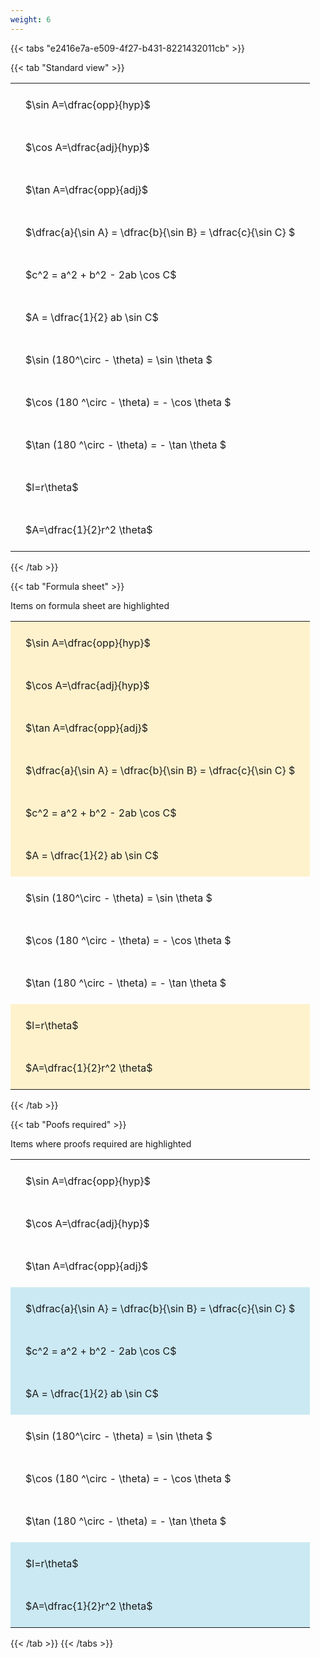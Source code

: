 ```yaml
---
weight: 6
---
```


{{< tabs "e2416e7a-e509-4f27-b431-8221432011cb" >}}

{{< tab "Standard view" >}}

<style type="text/css">
#T_60368 th.col_heading {
  text-align: left;
  font-size: 1em;
}
#T_60368 td {
  text-align: left;
  font-size: 1em;
  padding: 1.5em;
}
</style>
<table id="T_60368">
  <thead>
  </thead>
  <tbody>
    <tr>
      <td id="T_60368_row0_col0" class="data row0 col0" >$\sin A=\dfrac{opp}{hyp}$</td>
    </tr>
    <tr>
      <td id="T_60368_row1_col0" class="data row1 col0" >$\cos A=\dfrac{adj}{hyp}$</td>
    </tr>
    <tr>
      <td id="T_60368_row2_col0" class="data row2 col0" >$\tan A=\dfrac{opp}{adj}$</td>
    </tr>
    <tr>
      <td id="T_60368_row3_col0" class="data row3 col0" >$\dfrac{a}{\sin A} = \dfrac{b}{\sin B} = \dfrac{c}{\sin C} $</td>
    </tr>
    <tr>
      <td id="T_60368_row4_col0" class="data row4 col0" >$c^2 = a^2 + b^2 - 2ab \cos C$</td>
    </tr>
    <tr>
      <td id="T_60368_row5_col0" class="data row5 col0" >$A = \dfrac{1}{2} ab \sin C$</td>
    </tr>
    <tr>
      <td id="T_60368_row6_col0" class="data row6 col0" >$\sin (180^\circ - \theta) = \sin \theta $</td>
    </tr>
    <tr>
      <td id="T_60368_row7_col0" class="data row7 col0" >$\cos (180 ^\circ - \theta) = - \cos \theta $</td>
    </tr>
    <tr>
      <td id="T_60368_row8_col0" class="data row8 col0" >$\tan (180 ^\circ - \theta) = - \tan \theta $</td>
    </tr>
    <tr>
      <td id="T_60368_row9_col0" class="data row9 col0" >$l=r\theta$</td>
    </tr>
    <tr>
      <td id="T_60368_row10_col0" class="data row10 col0" >$A=\dfrac{1}{2}r^2 \theta$</td>
    </tr>
  </tbody>
</table>
{{< /tab >}}

{{< tab "Formula sheet" >}}

Items on formula sheet are highlighted 
<br>
<style type="text/css">
#T_6573e th.col_heading {
  text-align: left;
  font-size: 1em;
}
#T_6573e td {
  text-align: left;
  font-size: 1em;
  padding: 1.5em;
}
#T_6573e_row0_col0, #T_6573e_row1_col0, #T_6573e_row2_col0, #T_6573e_row3_col0, #T_6573e_row4_col0, #T_6573e_row5_col0, #T_6573e_row9_col0, #T_6573e_row10_col0 {
  background-color: rgba(255,194,10, 0.2);
}
#T_6573e_row6_col0, #T_6573e_row7_col0, #T_6573e_row8_col0 {
  background-color: rgba(0,0,0,0);
}
</style>
<table id="T_6573e">
  <thead>
  </thead>
  <tbody>
    <tr>
      <td id="T_6573e_row0_col0" class="data row0 col0" >$\sin A=\dfrac{opp}{hyp}$</td>
    </tr>
    <tr>
      <td id="T_6573e_row1_col0" class="data row1 col0" >$\cos A=\dfrac{adj}{hyp}$</td>
    </tr>
    <tr>
      <td id="T_6573e_row2_col0" class="data row2 col0" >$\tan A=\dfrac{opp}{adj}$</td>
    </tr>
    <tr>
      <td id="T_6573e_row3_col0" class="data row3 col0" >$\dfrac{a}{\sin A} = \dfrac{b}{\sin B} = \dfrac{c}{\sin C} $</td>
    </tr>
    <tr>
      <td id="T_6573e_row4_col0" class="data row4 col0" >$c^2 = a^2 + b^2 - 2ab \cos C$</td>
    </tr>
    <tr>
      <td id="T_6573e_row5_col0" class="data row5 col0" >$A = \dfrac{1}{2} ab \sin C$</td>
    </tr>
    <tr>
      <td id="T_6573e_row6_col0" class="data row6 col0" >$\sin (180^\circ - \theta) = \sin \theta $</td>
    </tr>
    <tr>
      <td id="T_6573e_row7_col0" class="data row7 col0" >$\cos (180 ^\circ - \theta) = - \cos \theta $</td>
    </tr>
    <tr>
      <td id="T_6573e_row8_col0" class="data row8 col0" >$\tan (180 ^\circ - \theta) = - \tan \theta $</td>
    </tr>
    <tr>
      <td id="T_6573e_row9_col0" class="data row9 col0" >$l=r\theta$</td>
    </tr>
    <tr>
      <td id="T_6573e_row10_col0" class="data row10 col0" >$A=\dfrac{1}{2}r^2 \theta$</td>
    </tr>
  </tbody>
</table>
{{< /tab >}}

{{< tab "Poofs required" >}}

Items where proofs required are highlighted 
<br>
<style type="text/css">
#T_8b3a6 th.col_heading {
  text-align: left;
  font-size: 1em;
}
#T_8b3a6 td {
  text-align: left;
  font-size: 1em;
  padding: 1.5em;
}
#T_8b3a6_row0_col0, #T_8b3a6_row1_col0, #T_8b3a6_row2_col0, #T_8b3a6_row6_col0, #T_8b3a6_row7_col0, #T_8b3a6_row8_col0 {
  background-color: rgba(0,0,0,0);
}
#T_8b3a6_row3_col0, #T_8b3a6_row4_col0, #T_8b3a6_row5_col0, #T_8b3a6_row9_col0, #T_8b3a6_row10_col0 {
  background-color: rgba(0,150,200, 0.2);
}
</style>
<table id="T_8b3a6">
  <thead>
  </thead>
  <tbody>
    <tr>
      <td id="T_8b3a6_row0_col0" class="data row0 col0" >$\sin A=\dfrac{opp}{hyp}$</td>
    </tr>
    <tr>
      <td id="T_8b3a6_row1_col0" class="data row1 col0" >$\cos A=\dfrac{adj}{hyp}$</td>
    </tr>
    <tr>
      <td id="T_8b3a6_row2_col0" class="data row2 col0" >$\tan A=\dfrac{opp}{adj}$</td>
    </tr>
    <tr>
      <td id="T_8b3a6_row3_col0" class="data row3 col0" >$\dfrac{a}{\sin A} = \dfrac{b}{\sin B} = \dfrac{c}{\sin C} $</td>
    </tr>
    <tr>
      <td id="T_8b3a6_row4_col0" class="data row4 col0" >$c^2 = a^2 + b^2 - 2ab \cos C$</td>
    </tr>
    <tr>
      <td id="T_8b3a6_row5_col0" class="data row5 col0" >$A = \dfrac{1}{2} ab \sin C$</td>
    </tr>
    <tr>
      <td id="T_8b3a6_row6_col0" class="data row6 col0" >$\sin (180^\circ - \theta) = \sin \theta $</td>
    </tr>
    <tr>
      <td id="T_8b3a6_row7_col0" class="data row7 col0" >$\cos (180 ^\circ - \theta) = - \cos \theta $</td>
    </tr>
    <tr>
      <td id="T_8b3a6_row8_col0" class="data row8 col0" >$\tan (180 ^\circ - \theta) = - \tan \theta $</td>
    </tr>
    <tr>
      <td id="T_8b3a6_row9_col0" class="data row9 col0" >$l=r\theta$</td>
    </tr>
    <tr>
      <td id="T_8b3a6_row10_col0" class="data row10 col0" >$A=\dfrac{1}{2}r^2 \theta$</td>
    </tr>
  </tbody>
</table>
{{< /tab >}}
{{< /tabs >}}
